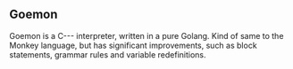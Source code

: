 ## Goemon

Goemon is a C--- interpreter, written in a pure Golang. Kind of same to the Monkey language, but has significant improvements, such as block statements, grammar rules and variable redefinitions.  

